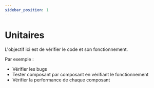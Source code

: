 ```yaml
---
sidebar_position: 1
---
```


# Unitaires

L'objectif ici est de vérifier le code et son fonctionnement.

Par exemple :

- Vérifier les bugs
- Tester composant par composant en vérifiant le fonctionnement
- Vérifier la performance de chaque composant
